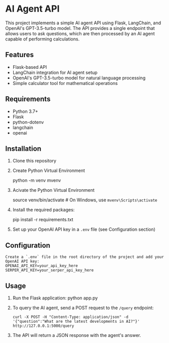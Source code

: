 # AI Agent API

This project implements a simple AI agent API using Flask, LangChain, and OpenAI's GPT-3.5-turbo model. The API provides a single endpoint that allows users to ask questions, which are then processed by an AI agent capable of performing calculations.

## Features

- Flask-based API
- LangChain integration for AI agent setup
- OpenAI's GPT-3.5-turbo model for natural language processing
- Simple calculator tool for mathematical operations

## Requirements

- Python 3.7+
- Flask
- python-dotenv
- langchain
- openai

## Installation

1. Clone this repository

2. Create Python Virtual Environment
   
    python -m venv mvenv

3. Acivate the Python Virtual Environment
   
   source venv/bin/activate  # On Windows, use `mvenv\Scripts\activate`

4. Install the required packages:
   
   pip install -r requirements.txt

5. Set up your OpenAI API key in a `.env` file (see Configuration section)

## Configuration
    Create a `.env` file in the root directory of the project and add your OpenAI API key:
    OPENAI_API_KEY=your_api_key_here
    SERPER_API_KEY=your_serper_api_key_here

## Usage

1. Run the Flask application:
    python app.py

2. To query the AI agent, send a POST request to the `/query` endpoint:
   ```
   curl -X POST -H "Content-Type: application/json" -d '{"question":"What are the latest developments in AI?"}' http://127.0.0.1:5000/query

3. The API will return a JSON response with the agent's answer.
